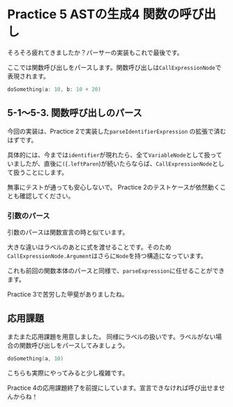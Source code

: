# Practice 5 ASTの生成4 関数の呼び出し

そろそろ疲れてきましたか？パーサーの実装もこれで最後です。

ここでは関数呼び出しをパースします。関数呼び出しは`CallExpressionNode`で表現されます。

```swift
doSomething(a: 10, b: 10 + 20)
```

## 5-1〜5-3. 関数呼び出しのパース

今回の実装は、Practice 2で実装した`parseIdentifierExpression` の拡張で済むはずです。

具体的には、今までは`identifier`が現れたら、全て`VariableNode`として扱っていましたが、直後に`(`(`.leftParen`)が続いたらならば、`CallExpressionNode`として扱うことにします。


無事にテストが通っても安心しないで。
Practice 2のテストケースが依然動くことも確認してください。

### 引数のパース

引数のパースは関数宣言の時と似ています。

大きな違いはラベルのあとに式を渡せることです。そのため`CallExpressionNode.Argument`はさらに`Node`を持つ構造になっています。

これも前回の関数本体のパースと同様で、`parseExpression`に任せることができます。

Practice 3で苦労した甲斐がありましたね。

## 応用課題

またまた応用課題を用意しました。
同様にラベルの扱いです。ラベルがない場合の関数呼び出しをパースしてみましょう。

```swift
doSomething(a, 10)
```

こちらも実際にやってみると少し複雑です。

Practice 4の応用課題終了を前提にしています。宣言できなければ呼び出せませんからね！
